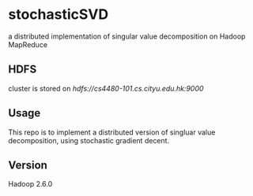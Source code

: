 # stochasticSVD
a distributed implementation of singular value decomposition on Hadoop MapReduce


## HDFS
cluster is stored on _hdfs://cs4480-101.cs.cityu.edu.hk:9000_  

## Usage
This repo is to implement a distributed version of singluar value decomposition, using 
stochastic gradient decent.   

## Version
Hadoop 2.6.0
